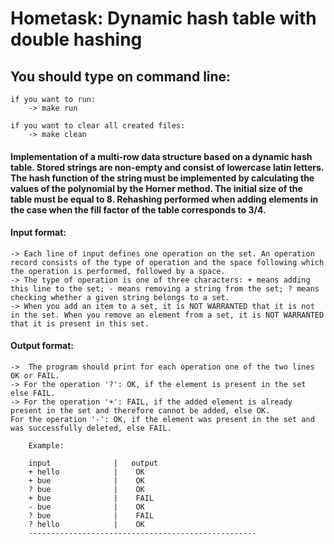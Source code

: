 # Hometask: Dynamic hash table with double hashing

## You should type on command line:
    
    if you want to run:
        -> make run
        
    if you want to clear all created files:
        -> make clean
        
#### Implementation of a multi-row data structure based on a dynamic hash table. Stored strings are non-empty and consist of lowercase latin letters. The hash function of the string must be implemented by calculating the values ​​of the polynomial by the Horner method. The initial size of the table must be equal to 8. Rehashing performed when adding elements in the case when the fill factor of the table corresponds to 3/4.

#### Input format:

    -> Each line of input defines one operation on the set. An operation record consists of the type of operation and the space following which the operation is performed, followed by a space. 
    -> The type of operation is one of three characters: + means adding this line to the set; - means removing a string from the set; ? means checking whether a given string belongs to a set. 
    -> When you add an item to a set, it is NOT WARRANTED that it is not in the set. When you remove an element from a set, it is NOT WARRANTED that it is present in this set.
       
#### Output format:

    ->  The program should print for each operation one of the two lines OK or FAIL.
    -> For the operation '?': OK, if the element is present in the set else FAIL.
    -> For the operation '+': FAIL, if the added element is already present in the set and therefore cannot be added, else OK.
    For the operation '-': OK, if the element was present in the set and was successfully deleted, else FAIL.
    
        Example:
        
        input              |   output
        + hello            |    OK
        + bue              |    OK
        ? bue              |    OK
        + bue              |    FAIL
        - bue              |    OK
        ? bue              |    FAIL
        ? hello            |    OK
        ---------------------------------------------------
        
        
